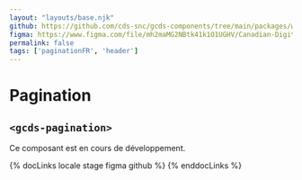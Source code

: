 ```yaml
---
layout: "layouts/base.njk"
github: https://github.com/cds-snc/gcds-components/tree/main/packages/web/src/components/gcds-pagination
figma: https://www.figma.com/file/mh2maMG2NBtk41k1O1UGHV/Canadian-Digital-Service%E2%80%A8---GC-Design-System?node-id=1431%3A5269&t=ciEmm7GYyGAY73zZ-0
permalink: false
tags: ['paginationFR', 'header']
---
```


<h1 class="mb-0">Pagination</h1>
<h2 class="mt-0 mb-400"><code>&lt;gcds-pagination&gt;</code></h2>

Ce composant est en cours de développement.

{% docLinks locale stage figma github %}
{% enddocLinks %}

<br/>
